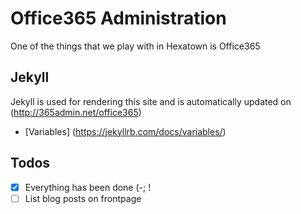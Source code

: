 # Office365 Administration
One of the things that we play with in Hexatown is Office365

## Jekyll
Jekyll is used for rendering this site and is automatically updated on (http://365admin.net/office365)

- [Variables] (https://jekyllrb.com/docs/variables/)


## Todos
- [x] Everything has been done (-; !
- [ ] List blog posts on frontpage
